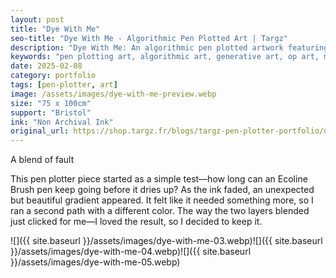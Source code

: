 ```yaml
---
layout: post
title: "Dye With Me"
seo-title: "Dye With Me - Algorithmic Pen Plotted Art | Targz"
description: "Dye With Me: An algorithmic pen plotted artwork featuring geometric patterns. 75 x 100cm non archival ink on Bristol paper."
keywords: "pen plotting art, algorithmic art, generative art, op art, mathematical art, geometric patterns, bristol paper, precision plotting"
date: 2025-02-08
category: portfolio
tags: [pen-plotter, art]
image: /assets/images/dye-with-me-preview.webp
size: "75 x 100cm"
support: "Bristol"
ink: "Non Archival Ink"
original_url: https://shop.targz.fr/blogs/targz-pen-plotter-portfolio/dye-with-me
---
```




A blend of fault

This pen plotter piece started as a simple test—how long can an Ecoline Brush pen keep going before it dries up? As the ink faded, an unexpected but beautiful gradient appeared. It felt like it needed something more, so I ran a second path with a different color. The way the two layers blended just clicked for me—I loved the result, so I decided to keep it.

![]({{ site.baseurl }}/assets/images/dye-with-me-03.webp)![]({{ site.baseurl }}/assets/images/dye-with-me-04.webp)![]({{ site.baseurl }}/assets/images/dye-with-me-05.webp)
